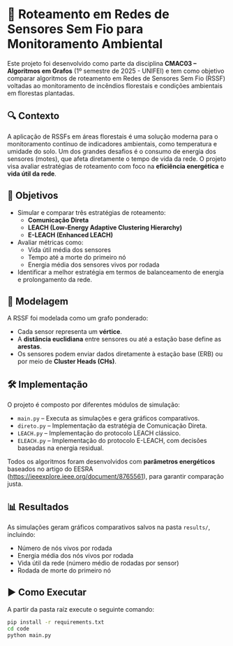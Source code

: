 # 📡 Roteamento em Redes de Sensores Sem Fio para Monitoramento Ambiental

Este projeto foi desenvolvido como parte da disciplina **CMAC03 – Algoritmos em Grafos** (1º semestre de 2025 - UNIFEI) e tem como objetivo comparar algoritmos de roteamento em Redes de Sensores Sem Fio (RSSF) voltadas ao monitoramento de incêndios florestais e condições ambientais em florestas plantadas.

## 🔍 Contexto

A aplicação de RSSFs em áreas florestais é uma solução moderna para o monitoramento contínuo de indicadores ambientais, como temperatura e umidade do solo. Um dos grandes desafios é o consumo de energia dos sensores (motes), que afeta diretamente o tempo de vida da rede. O projeto visa avaliar estratégias de roteamento com foco na **eficiência energética** e **vida útil da rede**.

## 🎯 Objetivos

- Simular e comparar três estratégias de roteamento:
  - **Comunicação Direta**
  - **LEACH (Low-Energy Adaptive Clustering Hierarchy)**
  - **E-LEACH (Enhanced LEACH)**
- Avaliar métricas como:
  - Vida útil média dos sensores
  - Tempo até a morte do primeiro nó
  - Energia média dos sensores vivos por rodada
- Identificar a melhor estratégia em termos de balanceamento de energia e prolongamento da rede.

## 🧠 Modelagem

A RSSF foi modelada como um grafo ponderado:
- Cada sensor representa um **vértice**.
- A **distância euclidiana** entre sensores ou até a estação base define as **arestas**.
- Os sensores podem enviar dados diretamente à estação base (ERB) ou por meio de **Cluster Heads (CHs)**.

## 🛠️ Implementação

O projeto é composto por diferentes módulos de simulação:

- `main.py` – Executa as simulações e gera gráficos comparativos.
- `direto.py` – Implementação da estratégia de Comunicação Direta.
- `LEACH.py` – Implementação do protocolo LEACH clássico.
- `ELEACH.py` – Implementação do protocolo E-LEACH, com decisões baseadas na energia residual.

Todos os algoritmos foram desenvolvidos com **parâmetros energéticos** baseados no artigo do EESRA (https://ieeexplore.ieee.org/document/8765561), para garantir comparação justa.

## 📊 Resultados

As simulações geram gráficos comparativos salvos na pasta `results/`, incluindo:

- Número de nós vivos por rodada
- Energia média dos nós vivos por rodada
- Vida útil da rede (número médio de rodadas por sensor)
- Rodada de morte do primeiro nó

## ▶️ Como Executar

A partir da pasta raíz execute o seguinte comando:

```bash
pip install -r requirements.txt
cd code
python main.py
